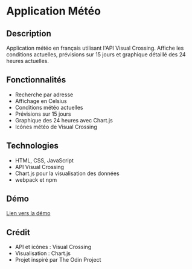 # Application Météo

## Description

Application météo en français utilisant l'API Visual Crossing. Affiche les conditions actuelles, prévisions sur 15 jours et graphique détaillé des 24 heures actuelles.

## Fonctionnalités

- Recherche par adresse
- Affichage en Celsius
- Conditions météo actuelles
- Prévisions sur 15 jours
- Graphique des 24 heures avec Chart.js
- Icônes météo de Visual Crossing

## Technologies

- HTML, CSS, JavaScript
- API Visual Crossing
- Chart.js pour la visualisation des données
- webpack et npm

## Démo

[Lien vers la démo](https://abdelghani-moussaid.github.io/weather-app/)

## Crédit

- API et icônes : Visual Crossing
- Visualisation : Chart.js
- Projet inspiré par The Odin Project
